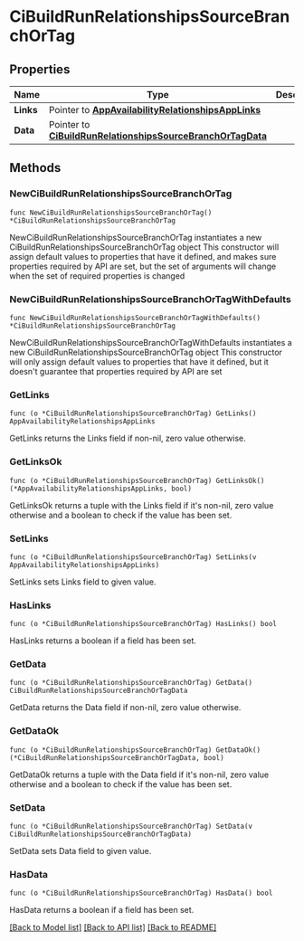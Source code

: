 # CiBuildRunRelationshipsSourceBranchOrTag

## Properties

Name | Type | Description | Notes
------------ | ------------- | ------------- | -------------
**Links** | Pointer to [**AppAvailabilityRelationshipsAppLinks**](AppAvailabilityRelationshipsAppLinks.md) |  | [optional] 
**Data** | Pointer to [**CiBuildRunRelationshipsSourceBranchOrTagData**](CiBuildRunRelationshipsSourceBranchOrTagData.md) |  | [optional] 

## Methods

### NewCiBuildRunRelationshipsSourceBranchOrTag

`func NewCiBuildRunRelationshipsSourceBranchOrTag() *CiBuildRunRelationshipsSourceBranchOrTag`

NewCiBuildRunRelationshipsSourceBranchOrTag instantiates a new CiBuildRunRelationshipsSourceBranchOrTag object
This constructor will assign default values to properties that have it defined,
and makes sure properties required by API are set, but the set of arguments
will change when the set of required properties is changed

### NewCiBuildRunRelationshipsSourceBranchOrTagWithDefaults

`func NewCiBuildRunRelationshipsSourceBranchOrTagWithDefaults() *CiBuildRunRelationshipsSourceBranchOrTag`

NewCiBuildRunRelationshipsSourceBranchOrTagWithDefaults instantiates a new CiBuildRunRelationshipsSourceBranchOrTag object
This constructor will only assign default values to properties that have it defined,
but it doesn't guarantee that properties required by API are set

### GetLinks

`func (o *CiBuildRunRelationshipsSourceBranchOrTag) GetLinks() AppAvailabilityRelationshipsAppLinks`

GetLinks returns the Links field if non-nil, zero value otherwise.

### GetLinksOk

`func (o *CiBuildRunRelationshipsSourceBranchOrTag) GetLinksOk() (*AppAvailabilityRelationshipsAppLinks, bool)`

GetLinksOk returns a tuple with the Links field if it's non-nil, zero value otherwise
and a boolean to check if the value has been set.

### SetLinks

`func (o *CiBuildRunRelationshipsSourceBranchOrTag) SetLinks(v AppAvailabilityRelationshipsAppLinks)`

SetLinks sets Links field to given value.

### HasLinks

`func (o *CiBuildRunRelationshipsSourceBranchOrTag) HasLinks() bool`

HasLinks returns a boolean if a field has been set.

### GetData

`func (o *CiBuildRunRelationshipsSourceBranchOrTag) GetData() CiBuildRunRelationshipsSourceBranchOrTagData`

GetData returns the Data field if non-nil, zero value otherwise.

### GetDataOk

`func (o *CiBuildRunRelationshipsSourceBranchOrTag) GetDataOk() (*CiBuildRunRelationshipsSourceBranchOrTagData, bool)`

GetDataOk returns a tuple with the Data field if it's non-nil, zero value otherwise
and a boolean to check if the value has been set.

### SetData

`func (o *CiBuildRunRelationshipsSourceBranchOrTag) SetData(v CiBuildRunRelationshipsSourceBranchOrTagData)`

SetData sets Data field to given value.

### HasData

`func (o *CiBuildRunRelationshipsSourceBranchOrTag) HasData() bool`

HasData returns a boolean if a field has been set.


[[Back to Model list]](../README.md#documentation-for-models) [[Back to API list]](../README.md#documentation-for-api-endpoints) [[Back to README]](../README.md)


